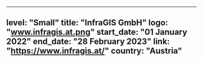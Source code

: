 
---
level: "Small"
title: "InfraGIS GmbH"
logo: "www.infragis.at.png"
start_date: "01 January 2022"
end_date: "28 February 2023"
link: "https://www.infragis.at/"
country: "Austria"
---
